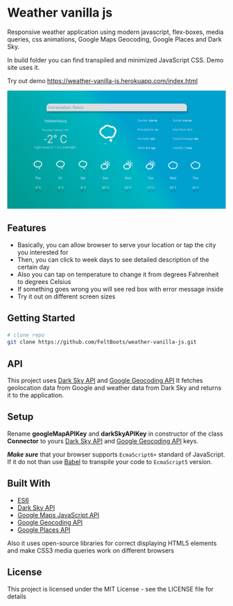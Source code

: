 # Weather vanilla js

Responsive weather application using modern javascript, flex-boxes, media queries, css animations, Google Maps Geocoding, Google Places and Dark Sky.

In build folder you can find transpiled and minimized JavaScript CSS. Demo site uses it.

Try out demo https://weather-vanilla-js.herokuapp.com/index.html

![example image of the project](https://github.com/FeltBoots/weather-vanilla-js/blob/master/resources/example.png)

## Features

* Basically, you can allow browser to serve your location or tap the city you interested for
* Then, you can click to week days to see detailed description of the certain day
* Also you can tap on temperature to change it from degrees Fahrenheit to degrees Celsius
* If something goes wrong you will see red box with error message inside
* Try it out on different screen sizes

## Getting Started

``` bash
# clone repo
git clone https://github.com/FeltBoots/weather-vanilla-js.git
```

## API

This project uses [Dark Sky API](https://darksky.net/dev/) and [Google Geocoding API](https://developers.google.com/maps/documentation/geocoding/get-api-key)
It fetches geolocation data from Google and weather data from Dark Sky and returns it to the application.

## Setup

Rename **googleMapAPIKey** and **darkSkyAPIKey** in constructor of the class **Connector** to yours 
[Dark Sky API](https://darksky.net/dev/) and [Google Geocoding API](https://developers.google.com/maps/documentation/geocoding/get-api-key) keys.

***Make sure*** that your browser supports `EcmaScript6+` standard of JavaScript. 
If it do not than use [Babel](https://babeljs.io/) to transpile your code to `EcmaScript5` version.

## Built With
* [ES6](https://www.ecma-international.org/ecma-262/6.0/)
* [Dark Sky API](https://darksky.net/dev/)
* [Google Maps JavaScript API](https://developers.google.com/maps/documentation/javascript/get-api-key)
* [Google Geocoding API](https://developers.google.com/maps/documentation/geocoding/get-api-key)
* [Google Places API](https://developers.google.com/places/web-service/autocomplete)

Also it uses open-source libraries for correct displaying HTML5 elements and make CSS3 media queries work on different browsers

## License 
This project is licensed under the MIT License - see the LICENSE file for details